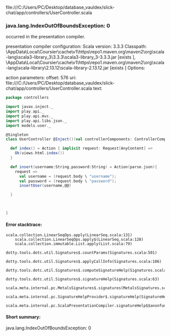 file:///C:/Users/PC/Desktop/database_vauldex/slick-chat/app/controllers/UserController.scala
### java.lang.IndexOutOfBoundsException: 0

occurred in the presentation compiler.

presentation compiler configuration:
Scala version: 3.3.3
Classpath:
<HOME>\AppData\Local\Coursier\cache\v1\https\repo1.maven.org\maven2\org\scala-lang\scala3-library_3\3.3.3\scala3-library_3-3.3.3.jar [exists ], <HOME>\AppData\Local\Coursier\cache\v1\https\repo1.maven.org\maven2\org\scala-lang\scala-library\2.13.12\scala-library-2.13.12.jar [exists ]
Options:



action parameters:
offset: 576
uri: file:///C:/Users/PC/Desktop/database_vauldex/slick-chat/app/controllers/UserController.scala
text:
```scala
package controllers

import javax.inject._
import play.api._
import play.api.mvc._
import play.api.libs.json._
import models.user._

@Singleton
class UserController @Inject()(val controllerComponents: ControllerComponents) extends BaseController {

  def index() = Action { implicit request: Request[AnyContent] =>
    Ok(views.html.index())
  }

  def insert(username:String,password:String) = Action(parse.json){
    request => 
      val username = (request.body \ "username");
      val password = (request.body \ "password");
      insertUser(username,@@)

  }


  
}

```



#### Error stacktrace:

```
scala.collection.LinearSeqOps.apply(LinearSeq.scala:131)
	scala.collection.LinearSeqOps.apply$(LinearSeq.scala:128)
	scala.collection.immutable.List.apply(List.scala:79)
	dotty.tools.dotc.util.Signatures$.countParams(Signatures.scala:501)
	dotty.tools.dotc.util.Signatures$.applyCallInfo(Signatures.scala:186)
	dotty.tools.dotc.util.Signatures$.computeSignatureHelp(Signatures.scala:94)
	dotty.tools.dotc.util.Signatures$.signatureHelp(Signatures.scala:63)
	scala.meta.internal.pc.MetalsSignatures$.signatures(MetalsSignatures.scala:17)
	scala.meta.internal.pc.SignatureHelpProvider$.signatureHelp(SignatureHelpProvider.scala:51)
	scala.meta.internal.pc.ScalaPresentationCompiler.signatureHelp$$anonfun$1(ScalaPresentationCompiler.scala:435)
```
#### Short summary: 

java.lang.IndexOutOfBoundsException: 0